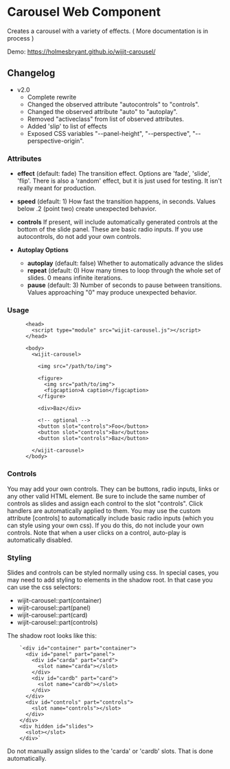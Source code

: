 # Carousel Web Component

Creates a carousel with a variety of effects.
( More documentation is in process )

Demo: https://holmesbryant.github.io/wijit-carousel/

## Changelog

- v2.0
    - Complete rewrite
    - Changed the observed attribute "autocontrols" to "controls".
    - Changed the observed attribute "auto" to "autoplay".
    - Removed "activeclass" from list of observed attributes.
    - Added 'slip' to list of effects
    - Exposed CSS variables "--panel-height", "--perspective", "--perspective-origin".


### Attributes

*   **effect** (default: fade) The transition effect. Options are 'fade', 'slide', 'flip'. There is also a 'random' effect, but it is just used for testing. It isn't really meant for production.

*   **speed** (default: 1) How fast the transition happens, in seconds. Values below .2 (point two) create unexpected behavior.

*   **controls** If present, will include automatically generated controls at the bottom of the slide panel. These are basic radio inputs. If you use autocontrols, do not add your own controls.

*   **Autoplay Options**
    *   **autoplay** (default: false) Whether to automatically advance the slides
    *   **repeat** (default: 0) How many times to loop through the whole set of slides. 0 means infinite iterations.
    *   **pause** (default: 3) Number of seconds to pause between transitions. Values approaching "0" may produce unexpected behavior.

### Usage

          <head>
            <script type="module" src="wijit-carousel.js"></script>
          </head>

          <body>
            <wijit-carousel>

              <img src="/path/to/img">

              <figure>
                <img src="path/to/img">
                <figcaption>A caption</figcaption>
              </figure>

              <div>Baz</div>

              <!-- optional -->
              <button slot="controls">Foo</button>
              <button slot="controls">Bar</button>
              <button slot="controls">Baz</button>

            </wijit-carousel>
          </body>

### Controls

You may add your own controls. They can be buttons, radio inputs, links or any other valid HTML element. Be sure to include the same number of controls as slides and assign each control to the slot "controls". Click handlers are automatically applied to them. You may use the custom attribute [controls] to automatically include basic radio inputs (which you can style using your own css). If you do this, do not include your own controls. Note that when a user clicks on a control, auto-play is automatically disabled.

### Styling

Slides and controls can be styled normally using css. In special cases, you may need to add styling to elements in the shadow root. In that case you can use the css selectors:

*   wijit-carousel::part(container)
*   wijit-carousel::part(panel)
*   wijit-carousel::part(card)
*   wijit-carousel::part(controls)


The shadow root looks like this:

        `<div id="container" part="container">
          <div id="panel" part="panel">
            <div id="carda" part="card">
              <slot name="carda"></slot>
            </div>
            <div id="cardb" part="card">
              <slot name="cardb"></slot>
            </div>
          </div>
          <div id="controls" part="controls">
            <slot name="controls"></slot>
          </div>
        </div>
        <div hidden id="slides">
          <slot></slot>
        </div>`


Do not manually assign slides to the 'carda' or 'cardb' slots. That is done automatically.

